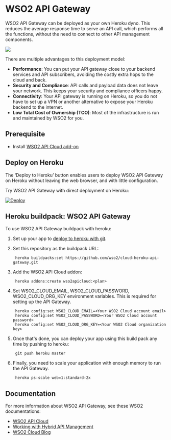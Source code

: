 # WSO2 API Gateway

WSO2 API Gateway can be deployed as your own Heroku dyno. This reduces the average response time to serve an API call, which performs all the functions, without the need to connect to other API management components.

![](https://s3.amazonaws.com/wso2cloud-resources/images/wso2_on_prem_api_gateway.png)

There are multiple advantages to this deployment model:
* **Performance**: You can put your API gateway close to your backend services and API subscribers, avoiding the costly extra hops to the cloud and back.
* **Security and Compliance**: API calls and payload data does not leave your network. This keeps your security and compliance officers happy.
* **Connectivity**: Your API gateway is running on Heroku, so you do not have to set up a VPN or another alternative to expose your Heroku backend to the internet.
* **Low Total Cost of Ownership (TCO)**: Most of the infrastructure is run and maintained by WSO2 for you.

## Prerequisite

- Install [WSO2 API Cloud add-on](https://elements.heroku.com/addons/wso2apicloud)

## Deploy on Heroku

The ‘Deploy to Heroku’ button enables users to deploy WSO2 API Gateway on Heroku without leaving the web browser,
 and with little configuration.

Try WSO2 API Gateway with direct deployment on Heroku:

[![Deploy](https://www.herokucdn.com/deploy/button.svg)](https://heroku.com/deploy?template=https://github.com/wso2/cloud-heroku-api-gateway/tree/master)

## Heroku buildpack: WSO2 API Gateway

To use WSO2 API Gateway buildpack with heroku:

1. Set up your app to [deploy to heroku with git](https://devcenter.heroku.com/articles/git).
2. Set this repository as the buildpack URL:
   
        heroku buildpacks:set https://github.com/wso2/cloud-heroku-api-gateway.git
3. Add the WSO2 API Cloud addon: 
        
        heroku addons:create wso2apicloud:<plan>
4. Set WSO2_CLOUD_EMAIL, WSO2_CLOUD_PASSWORD, WSO2_CLOUD_ORG_KEY environment variables. This is required for setting 
up the API Gateway.

        heroku config:set WSO2_CLOUD_EMAIL=<Your WSO2 Cloud account email>
        heroku config:set WSO2_CLOUD_PASSWORD=<Your WSO2 Cloud account password>
        heroku config:set WSO2_CLOUD_ORG_KEY=<Your WSO2 Cloud organization key>

5. Once that's done, you can deploy your app using this build pack any time by pushing to heroku:

        git push heroku master
        
6. Finally, you need to scale your application with enough memory to run the API Gateway.
        
        heroku ps:scale web=1:standard-2x
## Documentation

For more information about WSO2 API Gateway, see these WSO2 documentations:

- [WSO2 API Cloud](https://wso2.com/api-management/cloud/)
- [Working with Hybrid API Management](https://docs.wso2.com/display/APICloud/Working+with+Hybrid+API+Management)
- [WSO2 Cloud Blog](https://wso2.com/blogs/cloud/going-hybrid-on-premises-api-gateways/)
